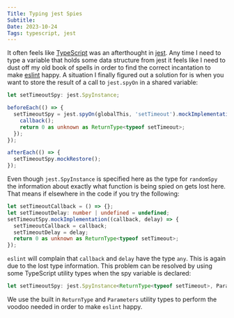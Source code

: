 ```yaml
---
Title: Typing jest Spies
Subtitle:
Date: 2023-10-24
Tags: typescript, jest
---
```


It often feels like [TypeScript](https://www.typescriptlang.org/) was an afterthought in [jest](https://jestjs.io/).
Any time I need to type a variable that holds some data structure from jest it feels
like I need to dust off my old book of spells in order to find the correct incantation
to make [eslint](https://eslint.org/) happy. A situation I finally figured
out a solution for is when you want to store the result of a call to `jest.spyOn` in a
shared variable:

```ts
let setTimeoutSpy: jest.SpyInstance;

beforeEach(() => {
  setTimeoutSpy = jest.spyOn(globalThis, 'setTimeout').mockImplementation((callback) => {
    callback();
    return 0 as unknown as ReturnType<typeof setTimeout>;
  });
});

afterEach(() => {
  setTimeoutSpy.mockRestore();
});
```

Even though `jest.SpyInstance` is specified here as the type for `randomSpy` the information about exactly what
function is being spied on gets lost here. That means if elsewhere in the code if you try the following:

```ts
let setTimeoutCallback = () => {};
let setTimeoutDelay: number | undefined = undefined;
setTimeoutSpy.mockImplementation((callback, delay) => {
  setTimeoutCallback = callback;
  setTimeoutDelay = delay;
  return 0 as unknown as ReturnType<typeof setTimeout>;
});
```

`eslint` will complain that `callback` and `delay` have the type `any`. This is again due to the lost type information.
This problem can be resolved by using some TypeScript utility types when the spy variable is declared:

```ts
let setTimeoutSpy: jest.SpyInstance<ReturnType<typeof setTimeout>, Parameters<typeof setTimeout>>;
```

We use the built in `ReturnType` and `Parameters` utility types to perform the voodoo needed in order to make `eslint` happy.